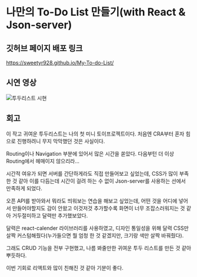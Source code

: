 # 나만의 To-Do List 만들기(with React & Json-server)

## 깃허브 페이지 배포 링크
https://sweetyr928.github.io/My-To-do-List/

## 시연 영상
![투두리스트 시현](https://user-images.githubusercontent.com/39157466/207252931-6349c122-6074-4e8a-9625-c6fe10a39288.gif)

## 회고
이 작고 귀여운 투두리스트는 나의 첫 미니 토이프로젝트이다. 처음엔 CRA부터 혼자 힘으로 진행하려니 무지 막막했던 것은 사실이다.

Routing이나 Navigation 부분에 있어서 많은 시간을 쏟았다. 다음부턴 더 이상 Routing에서 헤매이지 않으리라...

시간적 여유가 되면 서버를 간단하게라도 직접 만들어보고 싶었는데, CSS가 많이 부족한 것 같아 이를 다듬는데 시간이 걸려
하는 수 없이 Json-server를 사용하는 선에서 만족하게 되었다.

오픈 API를 받아와서 뭐라도 띄워보는 연습을 해보고 싶었는데, 어떤 것을 어디에 넣어서 만들어야할지도 감이 안왔고
이것저것 추가할수록 화면이 너무 조잡스러워지는 것 같아 거두절미하고 달력만 추가했보았다.

달력은 react-calender 라이브러리를 사용하였고, 디자인 통일성을 위해 달력 CSS만 살짝 커스텀해줬다(누가들으면 뭘 엄청 한 것 같겠지만, 크기랑 색만 살짝 바꿔줬다).

그래도 CRUD 기능을 전부 구현했고, 나름 봐줄만한 귀여운 투두 리스트를 만든 것 같아 뿌듯하다.

이번 기회로 리액트와 많이 친해진 것 같아 기분이 좋다.

